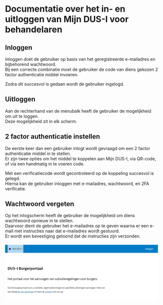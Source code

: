 # Documentatie over het in- en uitloggen van Mijn DUS-I voor behandelaren

## Inloggen

Inloggen doet de gebruiker op basis van het geregistreerde e-mailadres en bijbehorend wachtwoord.  
Bij een correcte combinatie moet de gebruiker de code van diens gekozen 2 factor authenticatie middel invoeren.  

Zodra dit succesvol is gedaan wordt de gebruiker ingelogd.

## Uitloggen

Aan de rechterhand van de menubalk heeft de gebruiker de mogelijkheid om uit te loggen.  
Deze mogelijkheid zit in elk scherm.

## 2 factor authenticatie instellen

De eerste keer dan een gebruiker inlogt wordt gevraagd om een 2 factor authenticatie middel in te stellen.  
Er zijn twee opties om het middel te koppelen aan Mijn DUS-I, via QR-code, of via een handmatig in te voeren code.  

Met een verificatiecode wordt gecontroleerd op de koppeling succesvol is gelegd.  
Hierna kan de gebruiker inloggen met e-mailadres, wachtwoord, en 2FA verificatie.

## Wachtwoord vergeten

Op het inlogscherm heeft de gebruiker de mogelijkheid om diens wachtwoord opnieuw in te stellen.  
Daarvoor dient de gebruiker het e-mailadres op te geven waarna er een e-mail met instructies naar dat e-mailadres wordt gestuurd.  
Er wordt een bevestiging getoond dat de instructies zijn verzonden.

!["Test image"](./images/test_image.png "Title test image")

<div class="page-break"></div>
